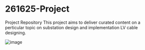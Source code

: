 # 261625-Project
Project Repository
This project aims to deliver curated content on a perticular topic on substation design and implementation 
LV cable designing.

![image](https://user-images.githubusercontent.com/80807460/114123691-749e7400-9910-11eb-97d4-97f6352669a2.png)
